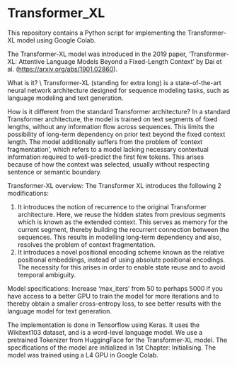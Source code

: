 # Transformer_XL

This repository contains a Python script for implementing the Transformer-XL model using Google Colab. 

The Transformer-XL model was introduced in the 2019 paper, ‘Transformer-XL: Attentive Language Models Beyond a Fixed-Length Context’ by Dai et al. (https://arxiv.org/abs/1901.02860). 

What is it? \\ 
Transformer-XL (standing for extra long) is a state-of-the-art neural network architecture designed for sequence modeling tasks, such as language modeling and text generation. 

How is it different from the standard Transformer architecture?
In a standard Transformer architecture, the model is trained on text segments of fixed lengths, without any information flow across sequences. This limits the possibility of long-term dependency on prior text beyond the fixed context length. The model additionally suffers from the problem of ‘context fragmentation’, which refers to a model lacking necessary contextual information required to well-predict the first few tokens. This arises because of how the context was selected, usually without respecting sentence or semantic boundary.

Transformer-XL overview:
The Transformer XL introduces the following 2 modifications:
1. It introduces the notion of recurrence to the original Transformer architecture. Here, we reuse the hidden states from previous segments which is known as the extended context. This serves as memory for the current segment, thereby building the recurrent connection between the sequences. This results in modelling long-term dependency and also, resolves the problem of context fragmentation.
2. It introduces a novel positional encoding scheme known as the relative positional embeddings, instead of using absolute positional encodings. The necessity for this arises in order to enable state reuse and to avoid temporal ambiguity. 

Model specifications: 
Increase ‘max_iters’ from 50 to perhaps 5000 if you have access to a better GPU to train the model for more iterations and to thereby obtain a smaller cross-entropy loss, to see better results with the language model for text generation.

The implementation is done in Tensorflow using Keras. It uses the Wikitext103 dataset, and is a word-level language model. We use a pretrained Tokenizer from HuggingFace for the Transformer-XL model. The specifications of the model are initialized in 1st Chapter: Initialising. The model was trained using a L4 GPU in Google Colab. 
